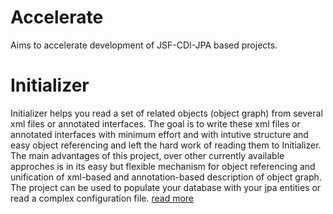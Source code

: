 Accelerate
==========

Aims to accelerate development of JSF-CDI-JPA based projects.

# Initializer

Initializer helps you read a set of related objects (object graph) from several xml files or annotated interfaces. The goal is to write these xml files or annotated interfaces with minimum effort and with intutive structure and easy object referencing and left the hard work of reading them to Initializer.
The main advantages of this project, over other currently available approches is in its easy but flexible mechanism for object referencing and unification of xml-based and annotation-based description of object graph.
The project can be used to populate your database with your jpa entities or read a complex configuration file. 
[read more](https://github.com/pishfa/accelerate/wiki/Initializer)

